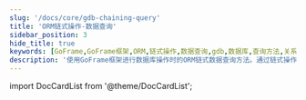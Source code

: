```yaml
---
slug: '/docs/core/gdb-chaining-query'
title: 'ORM链式操作-数据查询'
sidebar_position: 3
hide_title: true
keywords: [GoFrame,GoFrame框架,ORM,链式操作,数据查询,gdb,数据库,查询方法,关系映射,开发者指南]
description: '使用GoFrame框架进行数据库操作时的ORM链式数据查询方法。通过链式操作，开发者可以更加方便地构建查询语句，提高查询效率和代码可读性。这些功能为开发者提供了更丰富的查询能力。'
---
```


import DocCardList from '@theme/DocCardList';

<DocCardList />